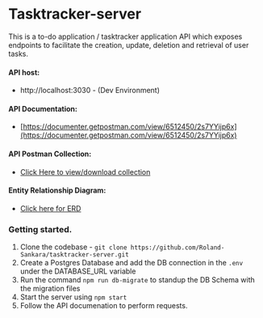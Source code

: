 # Tasktracker-server
 This is a to-do application / tasktracker application API which exposes endpoints to facilitate the creation, update, deletion and retrieval of user tasks.

#### API host:
- http://localhost:3030 - (Dev Environment)

#### API Documentation:
- [https://documenter.getpostman.com/view/6512450/2s7YYijp6x](https://documenter.getpostman.com/view/6512450/2s7YYijp6x)

#### API Postman Collection:
- [Click Here to view/download collection]('./trask-tracker-api.postman_collection.json')

#### Entity Relationship Diagram:
- [Click here for ERD](https://lucid.app/lucidchart/29aacc73-4de6-4c19-838c-6957ff33071c/edit?viewport_loc=104%2C109%2C1504%2C703%2C0_0&invitationId=inv_d31f5940-58bf-44dc-9c6e-416dc93f6d6d#)

### Getting started.
1.  Clone the codebase - `git clone https://github.com/Roland-Sankara/tasktracker-server.git` 
2. Create a Postgres Database and add the DB connection in the `.env` under the DATABASE_URL variable
3. Run the command `npm run db-migrate` to standup the DB Schema with the migration files
4. Start the server using `npm start`
5. Follow the API documenation to perform requests. 

